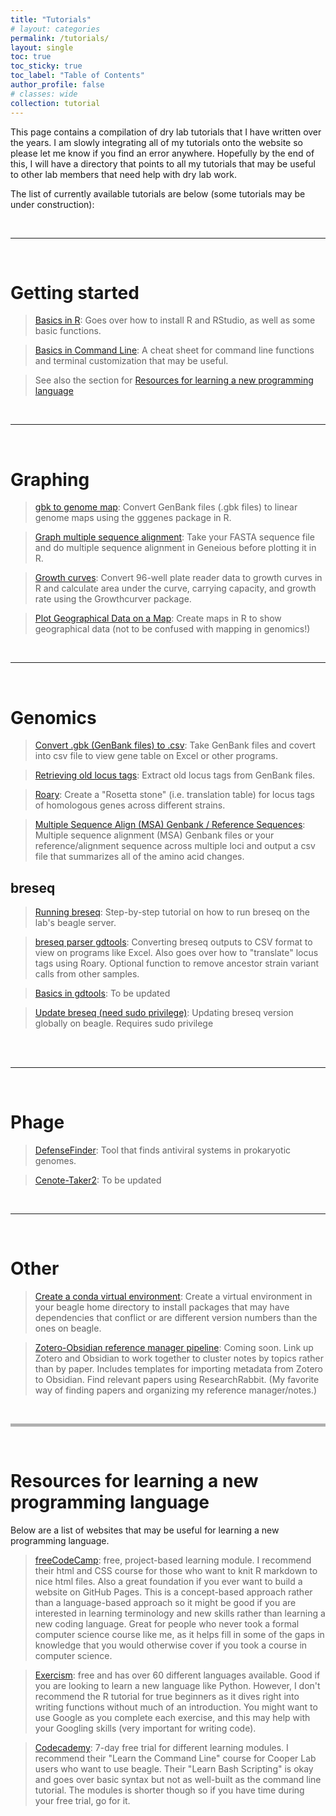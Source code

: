 ```yaml
---
title: "Tutorials"
# layout: categories
permalink: /tutorials/
layout: single
toc: true
toc_sticky: true
toc_label: "Table of Contents"
author_profile: false
# classes: wide
collection: tutorial
---
```


This page contains a compilation of dry lab tutorials that I have written over the years. I am slowly integrating all of my tutorials onto the website so please let me know if you find an error anywhere. Hopefully by the end of this, I will have a directory that points to all my tutorials that may be useful to other lab members that need help with dry lab work.

The list of currently available tutorials are below (some tutorials may be under construction):

<br>

***

<br>

# Getting started

> [Basics in R](/tutorials/basics_in_R): Goes over how to install R and RStudio, as well as some basic functions.

> [Basics in Command Line](/tutorials/basics_in_command_line): A cheat sheet for command line functions and terminal customization that may be useful.

> See also the section for [Resources for learning a new programming language](#resources-for-learning-a-new-programming-language) 

<br>

***

<br>

# Graphing

> [gbk to genome map](/tutorials/gbk_to_genome_map): Convert GenBank files (.gbk files) to linear genome maps using the gggenes package in R.

>[Graph multiple sequence alignment](/tutorials/multiple_sequence_alignment): Take your FASTA sequence file and do multiple sequence alignment in Geneious before plotting it in R.

>[Growth curves](/tutorials/growth_curve): Convert 96-well plate reader data to growth curves in R and calculate area under the curve, carrying capacity, and growth rate using the Growthcurver package.

>[Plot Geographical Data on a Map](/tutorials/mapping_in_R): Create maps in R to show geographical data (not to be confused with mapping in genomics!)

<br>


***

<br>

# Genomics

> [Convert .gbk (GenBank files) to .csv](/tutorials/gbk_to_csv): Take GenBank files and covert into csv file to view gene table on Excel or other programs.

> [Retrieving old locus tags](/tutorials/old_locus_tag): Extract old locus tags from GenBank files.

> [Roary](/tutorials/roary): Create a "Rosetta stone" (i.e. translation table) for locus tags of homologous genes across different strains. 

> [Multiple Sequence Align (MSA) Genbank / Reference Sequences](/tutorials/msa_gb_ref_seq): Multiple sequence alignment (MSA) Genbank files or your reference/alignment sequence across multiple loci and output a csv file that summarizes all of the amino acid changes.

## breseq

> [Running breseq](/tutorials/breseq): Step-by-step tutorial on how to run breseq on the lab's beagle server.

> [breseq parser gdtools](/tutorials/breseq_parser_gdtools): Converting breseq outputs to CSV format to view on programs like Excel. Also goes over how to "translate" locus tags using Roary. Optional function to remove ancestor strain variant calls from other samples.

> [Basics in gdtools](/tutorials/basics_in_gdtools): To be updated

> [Update breseq (need sudo privilege)](/tutorials/update_breseq/): Updating breseq version globally on beagle. Requires sudo privilege 

<br>

<br>

***

<br>

# Phage

> [DefenseFinder](/tutorials/defense_finder): Tool that finds antiviral systems in prokaryotic genomes.

> [Cenote-Taker2](): To be updated

<br>

***

<br>

# Other

> [Create a conda virtual environment](/tutorials/virtual_environment): Create a virtual environment in your beagle home directory to install packages that may have dependencies that conflict or are different version numbers than the ones on beagle.

> [Zotero-Obsidian reference manager pipeline](/tutorials/ref_manager): Coming soon. Link up Zotero and Obsidian to work together to cluster notes by topics rather than by paper. Includes templates for importing metadata from Zotero to Obsidian. Find relevant papers using ResearchRabbit. (My favorite way of finding papers and organizing my reference manager/notes.)

<br>

<hr style="height:5px;border:none;color:#B0B0B0;background-color:#B0B0B0;">

<br>

# Resources for learning a new programming language

Below are a list of websites that may be useful for learning a new programming language. 

> [freeCodeCamp](https://www.freecodecamp.org/): free, project-based learning module. I recommend their html and CSS course for those who want to knit R markdown to nice html files. Also a great foundation if you ever want to build a website on GitHub Pages. This is a concept-based approach rather than a language-based approach so it might be good if you are interested in learning terminology and new skills rather than learning a new coding language. Great for people who never took a formal computer science course like me, as it helps fill in some of the gaps in knowledge that you would otherwise cover if you took a course in computer science.

> [Exercism](https://exercism.org/): free and has over 60 different languages available. Good if you are looking to learn a new language like Python. However, I don't recommend the R tutorial for true beginners as it dives right into writing functions without much of an introduction. You might want to use Google as you complete each exercise, and this may help with your Googling skills (very important for writing code).

> [Codecademy](https://www.codecademy.com/): 7-day free trial for different learning modules. I recommend their "Learn the Command Line" course for Cooper Lab users who want to use beagle. Their "Learn Bash Scripting" is okay and goes over basic syntax but not as well-built as the command line tutorial. The modules is shorter though so if you have time during your free trial, go for it.
